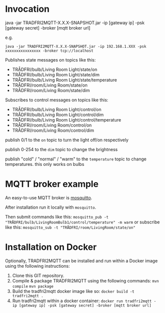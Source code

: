 # Invocation

java -jar TRADFRI2MQTT-X.X.X-SNAPSHOT.jar -ip [gateway ip] -psk [gateway secret] -broker [mqtt broker url]

e.g.

`java -jar TRADFRI2MQTT-X.X.X-SNAPSHOT.jar -ip 192.168.1.XXX -psk xxxxxxxxxxxxxxxx -broker tcp://localhost`

Publishes state messages on topics like this:

 - TRÅDFRI/bulb/Living Room Light/state/on
 - TRÅDFRI/bulb/Living Room Light/state/dim
 - TRÅDFRI/bulb/Living Room Light/state/temperature
 - TRÅDFRI/room/Living Room/state/on
 - TRÅDFRI/room/Living Room/state/dim
 

Subscribes to control messages on topics like this:

 - TRÅDFRI/bulb/Living Room Light/control/on
 - TRÅDFRI/bulb/Living Room Light/control/dim
 - TRÅDFRI/bulb/Living Room Light/control/temperature
 - TRÅDFRI/room/Living Room/control/on
 - TRÅDFRI/room/Living Room/control/dim

publish 0/1 to the `on` topic to turn the light off/on respectively

publish 0-254 to the `dim` topic to change the brightness

publish "cold" / "normal" / "warm" to the `temperature` topic to change temperatures. this only works on bulbs

# MQTT broker example
An easy-to-use MQTT broker is [mosquitto](https://mosquitto.org/).

After installation run it locally with `mosquitto`.

Then submit commands like this:
`mosquitto_pub -t "TRÅDFRI/bulb/LivingRoomBulb1/control/temperature" -m warm`
or subscribe like this:
`mosquitto_sub -t "TRÅDFRI/room/LivingRoom/state/on"`

# Installation on Docker

Optionally, TRADFRI2MQTT can be installed and run within a Docker image using the following instructions:

1. Clone this GIT repository.
2. Compile & package TRADFRI2MQTT using the following commands:
  `mvn compile`
  `mvn package`
3. Build the tradfri2mqtt docker image like so:
  `docker build -t tradfri2mqtt .`
4. Run tradfri2mqtt within a docker container:
  `docker run tradfri2mqtt -ip [gateway ip] -psk [gateway secret] -broker [mqtt broker url]`

